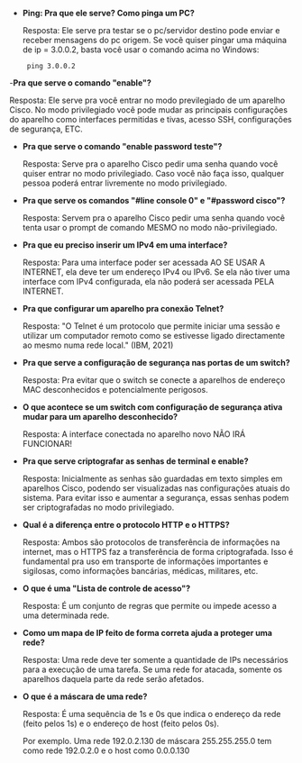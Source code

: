 - **Ping: Pra que ele serve? Como pinga um PC?**

  Resposta: Ele serve pra testar se o pc/servidor destino pode enviar e receber mensagens do pc origem. 
Se você quiser pingar uma máquina de ip = 3.0.0.2, basta você usar o comando acima no Windows: 

       ping 3.0.0.2
-**Pra que serve o comando "enable"?**
  
  Resposta: Ele serve pra você entrar no modo previlegiado de um aparelho Cisco.
  No modo privilegiado você pode mudar as principais configurações do aparelho como interfaces permitidas e tivas, acesso SSH, configurações de segurança, ETC.

- **Pra que serve o comando "enable password teste"?**
  
  Resposta: Serve pra o aparelho Cisco pedir uma senha quando você quiser entrar no modo privilegiado. Caso você não faça isso,
  qualquer pessoa poderá entrar livremente no modo privilegiado.

- **Pra que serve os comandos "#line console 0" e "#password cisco"?**

  Resposta: Servem pra o aparelho Cisco pedir uma senha quando você tenta usar o prompt de comando MESMO no modo não-privilegiado.

- **Pra que eu preciso inserir um IPv4 em uma interface?**

  Resposta: Para uma interface poder ser acessada AO SE USAR A INTERNET, ela deve ter um endereço IPv4 ou IPv6. Se ela não tiver uma interface com IPv4
  configurada, ela não poderá ser acessada PELA INTERNET.

- **Pra que configurar um aparelho pra conexão Telnet?**

  Resposta: "O Telnet é um protocolo que permite iniciar uma sessão e utilizar um computador
  remoto como se estivesse ligado directamente ao mesmo numa rede local." (IBM, 2021)
  
- **Pra que serve a configuração de segurança nas portas de um switch?**

  Resposta: Pra evitar que o switch se conecte a aparelhos de endereço MAC desconhecidos e potencialmente perigosos.

- **O que acontece se um switch com configuração de segurança ativa mudar para um aparelho desconhecido?**

  Resposta: A interface conectada no aparelho novo NÃO IRÁ FUNCIONAR!

- **Pra que serve criptografar as senhas de terminal e enable?**

  Resposta: Inicialmente as senhas são guardadas em texto simples em aparelhos Cisco, podendo ser visualizadas nas configurações atuais do sistema. Para evitar isso e aumentar a segurança, essas senhas podem ser criptografadas no modo privilegiado.

- **Qual é a diferença entre o protocolo HTTP e o HTTPS?**

  Resposta: Ambos são protocolos de transferência de informações na internet, mas o HTTPS faz a transferência de forma criptografada.
  Isso é fundamental pra uso em transporte de informações importantes e sigilosas, como informações bancárias, médicas, militares, etc.

- **O que é uma "Lista de controle de acesso"?**

  Resposta: É um conjunto de regras que permite ou impede acesso a uma determinada rede.

- **Como um mapa de IP feito de forma correta ajuda a proteger uma rede?**

  Resposta: Uma rede deve ter somente a quantidade de IPs necessários para a execução de uma tarefa. Se uma rede for atacada, somente os aparelhos
  daquela parte da rede serão afetados.  

- **O que é a máscara de uma rede?**

  Resposta: É uma sequência de 1s e 0s que indica o endereço da rede (feito pelos 1s) e o endereço de host (feito pelos 0s).

  Por exemplo. Uma rede 192.0.2.130 de máscara 255.255.255.0 tem como rede 192.0.2.0 e o host como 0.0.0.130
